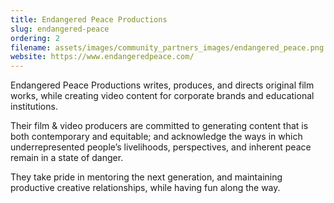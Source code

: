 ```yaml
---
title: Endangered Peace Productions
slug: endangered-peace
ordering: 2
filename: assets/images/community_partners_images/endangered_peace.png
website: https://www.endangeredpeace.com/
---
```


Endangered Peace Productions writes, produces, and directs original film works, while creating video content for corporate brands and educational institutions. 

Their film & video producers are committed to generating content that is both contemporary and equitable; and acknowledge the ways in which underrepresented people’s livelihoods, perspectives, and inherent peace remain in a state of danger. 

They take pride in mentoring the next generation, and maintaining productive creative relationships, while having fun along the way.